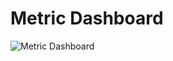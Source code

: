 # Metric Dashboard

![Metric Dashboard](https://user-images.githubusercontent.com/48876183/160245985-8d27366e-9729-49b8-8f3f-b92c35943c7e.jpeg)

